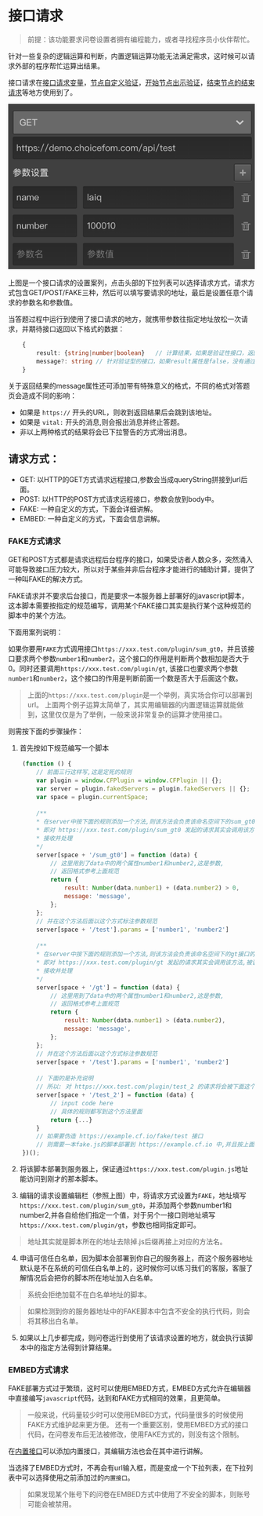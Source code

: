 # 接口请求


> 前提：该功能要求问卷设置者拥有编程能力，或者寻找程序员小伙伴帮忙。

针对一些复杂的逻辑运算和判断，内置逻辑运算功能无法满足需求，这时候可以请求外部的程序帮忙运算出结果。

接口请求在[接口请求变量](../variable/request-type.md)，[节点自定义验证](../node-setting/custom-validation.md)，[开始节点出示验证](../nodes/start.md)，[结束节点的结束请求](../nodes/end.md)等地方使用到了。

<img src='./images/request.png'>

上图是一个接口请求的设置案列，点击头部的下拉列表可以选择请求方式，请求方式包含GET/POST/FAKE三种，然后可以填写要请求的地址，最后是设置任意个请求的参数名和参数值。

当答题过程中运行到使用了接口请求的地方，就携带参数往指定地址放松一次请求，并期待接口返回以下格式的数据：

```typescript
    {
        result: {string|number|boolean}   // 计算结果，如果是验证性接口，返回false代表验证失败，返回true代表验证成功，非验证性的接口返回数值或字符转作为计算结果
        message?: string // 针对验证型的接口，如果result属性是false，没有通过验证，这时应该通过message属性携带一个验证失败的消息，
    }
```

关于返回结果的message属性还可添加带有特殊意义的格式，不同的格式对答题页会造成不同的影响：
+ 如果是 `https://` 开头的URL，则收到返回结果后会跳到该地址。
+ 如果是 `vital:` 开头的消息,则会报出消息并终止答题。
+ 非以上两种格式的结果将会已下拉警告的方式滑出消息。

## 请求方式：
+ GET: 以HTTP的GET方式请求远程接口,参数会当成queryString拼接到url后面。
+ POST: 以HTTP的POST方式请求远程接口，参数会放到body中。
+ FAKE: 一种自定义的方式，下面会详细讲解。
+ EMBED: 一种自定义的方式，下面会信息讲解。


### FAKE方式请求

GET和POST方式都是请求远程后台程序的接口，如果受访者人数众多，突然涌入可能导致接口压力较大，所以对于某些并非后台程序才能进行的辅助计算，提供了一种叫FAKE的解决方式。

FAKE请求并不要求后台接口，而是要求一本服务器上部署好的javascript脚本，这本脚本需要按指定的规范编写，调用某个FAKE接口其实是执行某个这种规范的脚本中的某个方法。

下面用案列说明：

如果你要用`FAKE`方式调用接口`https://xxx.test.com/plugin/sum_gt0`，并且该接口要求两个参数`number1`和`number2`，这个接口的作用是判断两个数相加是否大于0。同时还要调用`https://xxx.test.com/plugin/gt`, 该接口也要求两个参数`number1`和`number2`，这个接口的作用是判断前面一个数是否大于后面这个数。
> 上面的`https://xxx.test.com/plugin`是一个举例，真实场合你可以部署到url。
> 上面两个例子运算太简单了，其实用编辑器的内置逻辑运算就能做到，这里仅仅是为了举例，一般来说非常复杂的运算才使用接口。

则需按下面的步骤操作：

1. 首先按如下规范编写一个脚本
```javascript
    (function () {
        // 前面三行这样写,这是定死的规则
        var plugin = window.CFPlugin = window.CFPlugin || {};
        var server = plugin.fakedServers = plugin.fakedServers || {};
        var space = plugin.currentSpace;

        /**
        * 在server中按下面的规则添加一个方法,则该方法会负责该命名空间下的sum_gt0接口的请求
        * 即对 https://xxx.test.com/plugin/sum_gt0 发起的请求其实会调用该方法,被该方法
        * 接收并处理
        */
        server[space + '/sum_gt0'] = function (data) {
            // 这里用到了data中的两个属性number1和number2,这是参数,
            // 返回格式参考上面规范
            return {
                result: Number(data.number1) + (data.number2) > 0,
                message: 'message',
            };
        };
        // 并在这个方法后面以这个方式标注参数规范
        server[space + '/test'].params = ['number1', 'number2']

        /**
        * 在server中按下面的规则添加一个方法,则该方法会负责该命名空间下的gt接口的请求
        * 即对 https://xxx.test.com/plugin/gt 发起的请求其实会调用该方法,被该方法
        * 接收并处理
        */
        server[space + '/gt'] = function (data) {
            // 这里用到了data中的两个属性number1和number2,这是参数,
            // 返回格式参考上面规范
            return {
                result: Number(data.number1) > (data.number2),
                message: 'message',
            };
        };
        // 并在这个方法后面以这个方式标注参数规范
        server[space + '/test'].params = ['number1', 'number2']

        // 下面的是补充说明
        // 所以: 对 https://xxx.test.com/plugin/test_2 的请求将会被下面这个方法处理掉
        server[space + '/test_2'] = function (data) {
            // input code here
            // 具体的规则都写到这个方法里面
            return {...}
        }
        // 如果要伪造 https://example.cf.io/fake/test 接口
        // 则需要一本fake.js的脚本部署到 https://example.cf.io 中,并且按上面的格式编写,有一个'test'方法即可
    })();
```

2. 将该脚本部署到服务器上，保证通过`https://xxx.test.com/plugin.js`地址能访问到刚才的那本脚本。

3. 编辑的请求设置编辑栏（参照上图）中，将请求方式设置为`FAKE`，地址填写`https://xxx.test.com/plugin/sum_gt0`，并添加两个参数number1和number2,并各自给他们指定一个值，对于另个一接口则地址填写`https://xxx.test.com/plugin/gt`，参数也相同指定即可。

> 地址其实就是脚本所在的地址去除掉.js后缀再接上对应的方法名。

4. 申请可信任白名单，因为脚本会部署到你自己的服务器上，而这个服务器地址默认是不在系统的可信任白名单上的，这时候你可以练习我们的客服，客服了解情况后会把你的脚本所在地址加入白名单。

> 系统会拒绝加载不在白名单地址的脚本。

> 如果检测到你的服务器地址中的FAKE脚本中包含不安全的执行代码，则会将其移出白名单。

5. 如果以上几步都完成，则问卷运行到使用了该请求设置的地方，就会执行该脚本中的指定方法得到计算结果。
 

### EMBED方式请求

FAKE部署方式过于繁琐，这时可以使用EMBED方式，EMBED方式允许在编辑器中直接编写`javascript`代码，达到和FAKE方式相同的效果，且更简单。

> 一般来说，代码量较少时可以使用EMBED方式，代码量很多的时候使用FAKE方式维护起来更方便。
> 还有一个重要区别，使用EMBED方式的接口代码，在问卷发布后无法被修改，使用FAKE方式的，则没有这个限制。

在[内置接口](../embed-api/concept.md)可以添加内置接口，其编辑方法也会在其中进行讲解。

当选择了EMBED方式时，不再会有url输入框，而是变成一个下拉列表，在下拉列表中可以选择使用之前添加过的`内置接口`。

> 如果发现某个账号下的问卷在EMBED方式中使用了不安全的脚本，则账号可能会被禁用。
